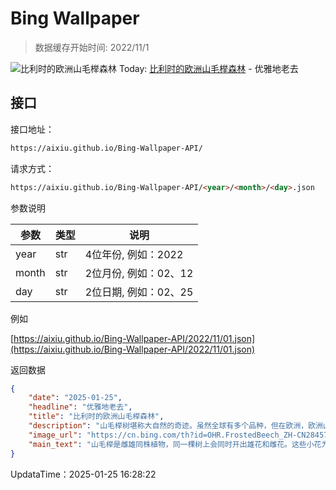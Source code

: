 # Bing Wallpaper

> 数据缓存开始时间: 2022/11/1

![比利时的欧洲山毛榉森林](https://cn.bing.com/th?id=OHR.FrostedBeech_ZH-CN2845716018_1920x1080.webp)
Today: [比利时的欧洲山毛榉森林](https://cn.bing.com/th?id=OHR.FrostedBeech_ZH-CN2845716018_1920x1080.webp) - 优雅地老去

## 接口

接口地址：

```html
https://aixiu.github.io/Bing-Wallpaper-API/
```

请求方式：

```html
https://aixiu.github.io/Bing-Wallpaper-API/<year>/<month>/<day>.json
```

参数说明

| 参数 | 类型 | 说明 |
| - | - | - |
| year | str | 4位年份, 例如：2022 |
| month | str | 2位月份, 例如：02、12 |
| day | str | 2位日期, 例如：02、25 |

例如

[https://aixiu.github.io/Bing-Wallpaper-API/2022/11/01.json](https://aixiu.github.io/Bing-Wallpaper-API/2022/11/01.json)

返回数据

```json
{
    "date": "2025-01-25",
    "headline": "优雅地老去",
    "title": "比利时的欧洲山毛榉森林",
    "description": "山毛榉树堪称大自然的奇迹。虽然全球有多个品种，但在欧洲，欧洲山毛榉尤为引人注目。正如今日图片展示的比利时森林，欧洲山毛榉以光滑的灰色树皮、短粗的树干和宽展的枝条脱颖而出。这种树生长于温带地区，偏爱排水良好、土壤肥沃的环境，通常需30年才能成熟。欧洲山毛榉树高可达160英尺，不仅是森林的主角，其木材还广泛用于制作家具、地板和厨房工具，以坚固耐用闻名。",
    "image_url": "https://cn.bing.com/th?id=OHR.FrostedBeech_ZH-CN2845716018_1920x1080.webp",
    "main_text": "山毛榉是雌雄同株植物，同一棵树上会同时开出雄花和雌花。这些小花为单性花，雌花成对生长，而雄花则通过风授粉，以柔荑花的形式出现。"
}
```

UpdataTime：2025-01-25 16:28:22
